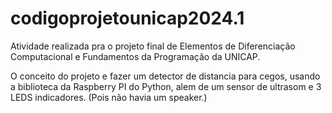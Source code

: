 # codigoprojetounicap2024.1

Atividade realizada pra o projeto final de Elementos de Diferenciação Computacional e Fundamentos da Programação da UNICAP.

O conceito do projeto e fazer um detector de distancia para cegos, usando a biblioteca da Raspberry PI do Python, alem de um sensor de ultrasom e 3 LEDS indicadores. (Pois não havia um speaker.)
